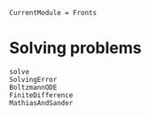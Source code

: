 ```@meta
CurrentModule = Fronts
```

# Solving problems

```@docs
solve
SolvingError
BoltzmannODE
FiniteDifference
MathiasAndSander
```
